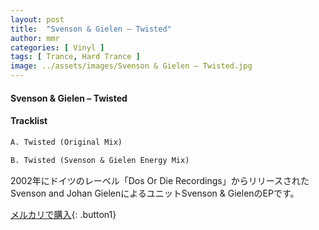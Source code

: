 ```yaml
---
layout: post
title:  "Svenson & Gielen – Twisted"
author: mmr
categories: [ Vinyl ]
tags: [ Trance, Hard Trance ]
image: ../assets/images/Svenson & Gielen – Twisted.jpg
---
```


#### Svenson & Gielen – Twisted

#### Tracklist
```md
A. Twisted (Original Mix)

B. Twisted (Svenson & Gielen Energy Mix)
```

2002年にドイツのレーベル「Dos Or Die Recordings」からリリースされたSvenson and Johan GielenによるユニットSvenson & GielenのEPです。

[メルカリで購入](https://jp.mercari.com/item/m85727936789){: .button1}

